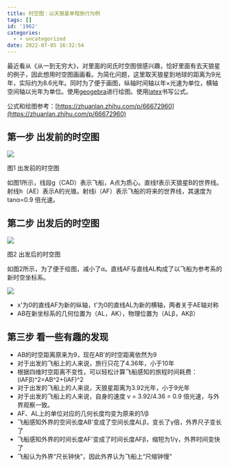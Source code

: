 ```yaml
---
title: 时空图：以天狼星单程旅行为例
tags: []
id: '1962'
categories:
  - - uncategorized
date: 2022-07-05 16:32:54
---
```


最近看从《从一到无穷大》，对里面的闵氏时空图很感兴趣，恰好里面有去天狼星的例子，因此想用时空图画画看。为简化问题，这里取天狼星到地球的距离为9光年，实际约为8.6光年。同时为了便于画图，纵轴时间轴以年×光速为单位，横轴空间轴以光年为单位。使用[geogebra](https://www.geogebra.org/calculator)进行绘图。使用[latex](https://www.latexlive.com/)书写公式。

公式和绘图参考：[https://zhuanlan.zhihu.com/p/66672960](https://zhuanlan.zhihu.com/p/66672960)

## 第一步 出发前的时空图

![](https://img-cdn.limour.top/blog/20220705122153.png)

图1 出发前的时空图

如图1所示，线段g（CAD）表示飞船，A点为质心。直线f表示天狼星B的世界线。射线h（AE）表示A的光锥。射线i（AF）表示飞船的将来的世界线，其速度为 tanα=0.9 倍光速。

## 第二步 出发后的时空图

![](https://img-cdn.limour.top/blog/20220705153936.png)

图2 出发后的时空图

如图2所示，为了便于绘图，减小了α。直线AF与直线AL构成了以飞船为参考系的新时空坐标系。

![](https://img-cdn.limour.top/i/2023/01/30/63d77aecbb1bc.png)

*   x'为0的直线AF为新的纵轴，t'为0的直线AL为新的横轴，两者关于AE轴对称
*   AB在新坐标系的几何位置为（AL，AK），物理位置为（ALβ，AKβ）

## 第三步 看一些有趣的发现

*   AB的时空距离原来为9，现在AB'的时空距离依然为9
*   对于出发的飞船上的人来说，旅行只花了4.36年，小于10年
*   根据四维时空距离不变性，可以轻松计算飞船感知的旅程时间耗费：(iAFβ)^2=AB^2+(iAF)^2
*   对于出发的飞船上的人来说，天狼星距离为3.92光年，小于9光年
*   对于出发的飞船上的人来说，自身的速度 v = 3.92/4.36 = 0.9 倍光速，与外界观察一致。
*   AF、AL上的单位对应的几何长度均变为原来的1/β
*   飞船感知外界的空间长度AB'变成了空间长度ALβ，变长了γ倍，外界尺子变长了
*   飞船感知外界的时间长度AF'变成了时间长度AFβ，缩短为1/γ，外界时间变快了
*   飞船认为外界“尺长钟快”，因此外界认为飞船上“尺缩钟慢”